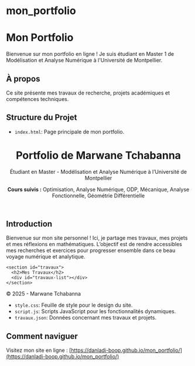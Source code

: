 # mon_portfolio
# Mon Portfolio

Bienvenue sur mon portfolio en ligne ! Je suis étudiant en Master 1 de Modélisation et Analyse Numérique à l'Université de Montpellier.

## À propos

Ce site présente mes travaux de recherche, projets académiques et compétences techniques.

## Structure du Projet

- `index.html`:  Page principale de mon portfolio.
  <!DOCTYPE html>
<html lang="fr">
<head>
  <meta charset="UTF-8">
  <meta name="viewport" content="width=device-width, initial-scale=1.0">
  <title>Portfolio de Marwane Tchabanna</title>
  <link rel="stylesheet" href="style.css">
</head>
<body>
  <header>
    <h1>Portfolio de Marwane Tchabanna</h1>
    <p>Étudiant en Master  - Modélisation et Analyse Numérique à l’Université de Montpellier</p>
    <p><strong>Cours suivis :</strong> Optimisation, Analyse Numérique, ODP, Mécanique, Analyse Fonctionnelle, Géométrie Différentielle</p>
  </header>

  <main>
    <section id="intro">
      <h2>Introduction</h2>
      <p>Bienvenue sur mon site personnel ! Ici, je partage mes travaux, mes projets et mes réflexions en mathématiques. 
         L’objectif est de rendre accessibles mes recherches et exercices pour progresser ensemble dans ce beau voyage numérique et analytique.</p>
    </section>

    <section id="travaux">
      <h2>Mes Travaux</h2>   
      <div id="travaux-list"></div>
    </section>
  </main>

  <footer>
    <p>&copy; 2025 - Marwane Tchabanna</p>
  </footer>

  <script src="script.js"></script>
</body>
</html>

- `style.css`: Feuille de style pour le design du site.
- `script.js`: Scripts JavaScript pour les fonctionnalités dynamiques.
- `travaux.json`: Données concernant mes travaux et projets.

## Comment naviguer

Visitez mon site en ligne : [https://danladi-boop.github.io/mon_portfolio/](https://danladi-boop.github.io/mon_portfolio/)

